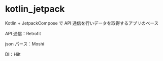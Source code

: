 # kotlin_jetpack
Kotlin + JetpackCompose で API 通信を行いデータを取得するアプリのベース

API 通信：Retrofit

json パース：Moshi

DI：Hilt

